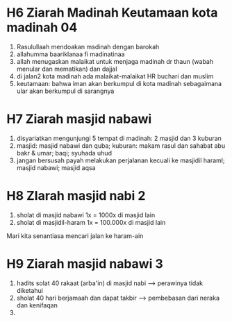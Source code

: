 # H6 Ziarah Madinah Keutamaan kota madinah 04
1. Rasulullaah mendoakan msdinah dengan barokah
2. allahumma baariklanaa fi madinatinaa
3. allah menugaskan malaikat untuk menjaga madinah dr thaun (wabah menular dan mematikan) dan dajjal
4. di jalan2 kota madinah ada malaikat-malaikat HR buchari dan muslim
5. keutamaan: bahwa iman akan berkumpul di kota madinah sebagaimana ular akan berkumpul di sarangnya

# H7 Ziarah masjid nabawi
1. disyariatkan mengunjungi 5 tempat di madinah: 2 masjid dan 3 kuburan
2. masjid: masjid nabawi dan quba; kuburan: makam rasul dan sahabat abu bakr & umar; baqi; syuhada uhud
3. jangan bersusah payah melakukan perjalanan kecuali ke masjidil haraml; masjid nabawi; masjid aqsa

# H8 ZIarah masjid nabi 2
1. sholat di masjid nabawi 1x = 1000x di masjid lain
2. sholat di masjidil-haram 1x = 100.000x di masjid lain

Mari kita senantiasa mencari jalan ke haram-ain

# H9 Ziarah masjid nabawi 3
1. hadits solat 40 rakaat (arba'in) di masjid nabi --> perawinya tidak diketahui
2. sholat 40 hari berjamaah dan dapat takbir --> pembebasan dari neraka dan kenifaqan
3. 
